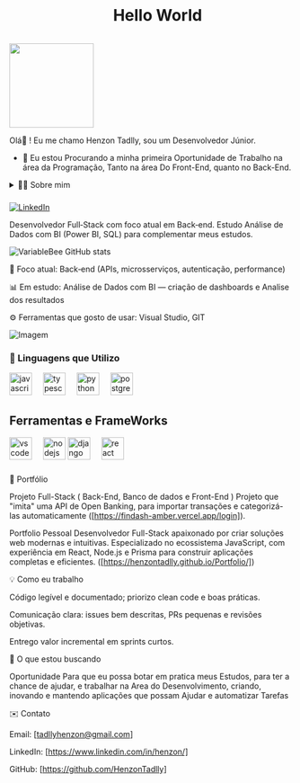 <div id="user-content-toc">
  <ul align="center">
    <summary><h1 style="display: inline-block">Hello World</h1></summary>
</div>
    
<img height="150" src="https://media.giphy.com/media/M9gbBd9nbDrOTu1Mqx/giphy.gif"  />
<p>
  Olá👋 ! Eu me chamo Henzon Tadlly, sou um Desenvolvedor Júnior.
  
- 🔭 Eu estou Procurando a minha primeira Oportunidade de Trabalho na área da Programação, Tanto na área Do Front-End, quanto no Back-End.
</p>

<details>
  <summary>👨‍💻 Sobre mim</summary>

  Sou um desenvolvedor apaixonado por construir sistemas escaláveis, confiáveis e fáceis de manter. Tenho experiência trabalhando tanto no front‑end quanto no back‑end, mas hoje concentro a maior parte do meu tempo em arquitetura de servidores, APIs e integração com bancos de dados.
</details>

###

[![LinkedIn](https://img.shields.io/badge/LinkedIn-0077B5?style=for-the-badge&logo=linkedin&logoColor=white)](https://www.linkedin.com/in/henzon/)


Desenvolvedor Full‑Stack com foco atual em Back‑end. Estudo Análise de Dados com BI (Power BI, SQL) para complementar meus estudos.

![VariableBee GitHub stats](https://github-readme-stats.vercel.app/api?username=HenzonTadlly&show_icons=true&theme=gotham)


🎯 Foco atual: Back‑end (APIs, microsserviços, autenticação, performance)

📊 Em estudo: Análise de Dados com BI — criação de dashboards e Analise dos resultados

⚙️ Ferramentas que gosto de usar: Visual Studio, GIT

<p align="left">
  <img align="center" src="https://github.com/VariableBee/VariableBee/assets/77739311/4e9f41af-6b57-49a7-b15a-74322e96b4d7" alt="Imagem">
</p>

### 🚀 Linguagens que Utilizo

<div align="left">
  <img src="https://cdn.jsdelivr.net/gh/devicons/devicon/icons/javascript/javascript-original.svg" height="40" alt="javascript logo"  />
  <img width="12" />
  <img src="https://cdn.jsdelivr.net/gh/devicons/devicon/icons/typescript/typescript-original.svg" height="40" alt="typescript logo"  />
  <img width="12" />
  <img src="https://cdn.jsdelivr.net/gh/devicons/devicon/icons/python/python-original.svg" height="40" alt="python logo"  />
  <img width="12" />
  <img src="https://cdn.jsdelivr.net/gh/devicons/devicon/icons/postgresql/postgresql-original.svg" height="40" alt="postgresql logo"  />
  <img width="12" />

## Ferramentas e FrameWorks
<img src="https://cdn.jsdelivr.net/gh/devicons/devicon/icons/vscode/vscode-original.svg" height="40" alt="vscode logo"  />
<img width="12" />
<img src="https://cdn.jsdelivr.net/gh/devicons/devicon/icons/nodejs/nodejs-original.svg" height="40" alt="nodejs logo"  />
<img src="https://cdn.jsdelivr.net/gh/devicons/devicon/icons/django/django-plain.svg" height="40" alt="django logo"  />
<img width="12" />
<img src="https://cdn.jsdelivr.net/gh/devicons/devicon/icons/react/react-original.svg" height="40" alt="react logo"  />
<img width="12" />

###

📁 Portfólio

Projeto Full-Stack ( Back-End, Banco de dados e Front-End ) Projeto que "imita" uma API de Open Banking, para importar transações e categorizá-las automaticamente ([https://findash-amber.vercel.app/login]).

Portfolio Pessoal Desenvolvedor Full-Stack apaixonado por criar soluções web modernas e intuitivas. Especializado no ecossistema JavaScript, com experiência em React, Node.js e Prisma para construir aplicações completas e eficientes. ([https://henzontadlly.github.io/Portfolio/])

💡 Como eu trabalho

Código legível e documentado; priorizo clean code e boas práticas.

Comunicação clara: issues bem descritas, PRs pequenas e revisões objetivas.

Entrego valor incremental em sprints curtos.

🎯 O que estou buscando

Oportunidade Para que eu possa botar em pratica meus Estudos, para ter a chance de ajudar, e trabalhar na Area do Desenvolvimento, criando, inovando e mantendo aplicações que possam Ajudar e automatizar Tarefas

✉️ Contato

Email: [tadllyhenzon@gmail.com]

LinkedIn: [https://www.linkedin.com/in/henzon/]

GitHub: [https://github.com/HenzonTadlly]
